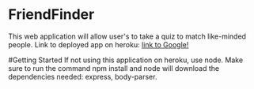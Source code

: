 # FriendFinder
This web application will allow user's to take a quiz to match like-minded people.
Link to deployed app on heroku: [link to Google!]()

#Getting Started
If not using this application on heroku, use node. Make sure to run the command npm install and node will 
download the dependencies needed: express, body-parser.

